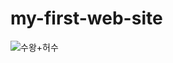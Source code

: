 # my-first-web-site
![수왕+허수](https://github.com/wduck777/my-first-web-site/assets/112256891/58bcc3d8-48a6-41e0-a277-bb02f67b2775)
